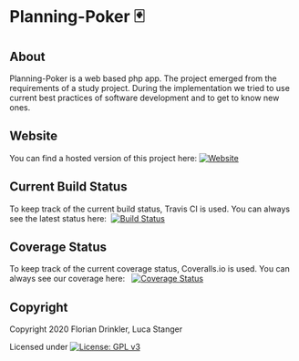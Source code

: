 # Planning-Poker :black_joker:

## About
Planning-Poker is a web based php app. The project emerged from the requirements of a study project. During the implementation we tried to use current best practices of software development and to get to know new ones.

## Website 
You can find a hosted version of this project here:
[![Website](https://img.shields.io/website?down_color=lightgrey&down_message=offline&up_color=green&up_message=online&url=http%3A%2F%2Fplanning-poker.eba-gveiarhp.eu-central-1.elasticbeanstalk.com%2F)](http://planning-poker.eba-gveiarhp.eu-central-1.elasticbeanstalk.com/)

## Current Build Status
To keep track of the current build status, Travis CI is used. You can always see the latest status here:&nbsp;
[![Build Status](https://travis-ci.com/Drinkler/Planning-Poker.svg?branch=master)](https://travis-ci.com/Drinkler/Planning-Poker)

## Coverage Status
To keep track of the current coverage status, Coveralls.io is used. You can always see our coverage here: &nbsp;
[![Coverage Status](https://coveralls.io/repos/github/Drinkler/Planning-Poker/badge.svg?branch=master)](https://coveralls.io/github/Drinkler/Planning-Poker?branch=master)

## Copyright 
Copyright 2020 Florian Drinkler, Luca Stanger

Licensed under [![License: GPL v3](https://img.shields.io/badge/License-GPLv3-blue.svg)](https://www.gnu.org/licenses/gpl-3.0)
